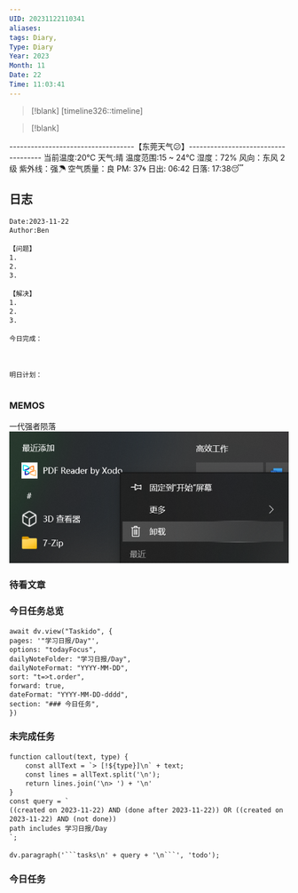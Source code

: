 ```yaml
---
UID: 20231122110341
aliases: 
tags: Diary,
Type: Diary
Year: 2023
Month: 11
Date: 22
Time: 11:03:41
---
```

> [!blank] 
> [timeline326::timeline]

>[!blank]
> 
-----------------------------------【东莞天气😕】------------------------------------
当前温度:20℃
天气:晴
温度范围:15 ~ 24℃
湿度：72%
风向：东风 2级
紫外线：强☂
空气质量：良 PM: 37🌀
日出: 06:42 日落: 17:38😴

## 日志

```
Date:2023-11-22
Author:Ben

【问题】
1.
2.
3.

【解决】
1.
2.
3.

今日完成：



明日计划：


```

### MEMOS

一代强者陨落![](asset/Pasted%20image%2020231122110346.png)

### 待看文章



### 今日任务总览

```dataviewjs
await dv.view("Taskido", {
pages: '"学习日报/Day"',
options: "todayFocus",
dailyNoteFolder: "学习日报/Day",
dailyNoteFormat: "YYYY-MM-DD",
sort: "t=>t.order",
forward: true,
dateFormat: "YYYY-MM-DD-dddd",
section: "### 今日任务",
})
```

### 未完成任务

```dataviewjs
function callout(text, type) {
    const allText = `> [!${type}]\n` + text;
    const lines = allText.split('\n');
    return lines.join('\n> ') + '\n'
}
const query = `
((created on 2023-11-22) AND (done after 2023-11-22)) OR ((created on 2023-11-22) AND (not done))
path includes 学习日报/Day
`;

dv.paragraph('```tasks\n' + query + '\n```', 'todo');
```


### 今日任务
